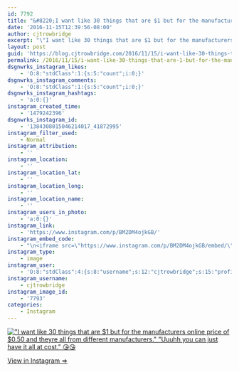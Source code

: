```yaml
---
id: 7792
title: "&#8220;I want like 30 things that are $1 but for the manufacturers online price of $0.50 and theyre all from different manufacturers.&#8221;\n&#8220;Uuuhh you can just have it all at cost.&#8221;\n&#x1f618;&#x1f618;"
date: '2016-11-15T12:39:56-08:00'
author: cjtrowbridge
excerpt: "\"I want like 30 things that are $1 but for the manufacturers online price of $0.50 and theyre all from different manufacturers.\"\n\"Uuuhh you can just have it all at cost.\"\n&#x1f618;&#x1f618;"
layout: post
guid: 'https://blog.cjtrowbridge.com/2016/11/15/i-want-like-30-things-that-are-1-but-for-the-manufacturers-online-price-of-0-50-and-theyre-all-from-different-manufacturers-uuuhh-you-can-just-have-it-all-at-cost-%f0%9f%98%98%f0%9f%98%98/'
permalink: /2016/11/15/i-want-like-30-things-that-are-1-but-for-the-manufacturers-online-price-of-0-50-and-theyre-all-from-different-manufacturers-uuuhh-you-can-just-have-it-all-at-cost-%f0%9f%98%98%f0%9f%98%98/
dsgnwrks_instagram_likes:
    - 'O:8:"stdClass":1:{s:5:"count";i:0;}'
dsgnwrks_instagram_comments:
    - 'O:8:"stdClass":1:{s:5:"count";i:0;}'
dsgnwrks_instagram_hashtags:
    - 'a:0:{}'
instagram_created_time:
    - '1479242396'
dsgnwrks_instagram_id:
    - '1384308015046214017_41872995'
instagram_filter_used:
    - Normal
instagram_attribution:
    - ''
instagram_location:
    - ''
instagram_location_lat:
    - ''
instagram_location_long:
    - ''
instagram_location_name:
    - ''
instagram_users_in_photo:
    - 'a:0:{}'
instagram_link:
    - 'https://www.instagram.com/p/BM2DM4ojkGB/'
instagram_embed_code:
    - "\n<iframe src=\"https://www.instagram.com/p/BM2DM4ojkGB/embed/\" width=\"612\" height=\"710\" frameborder=\"0\" scrolling=\"no\" allowtransparency=\"true\" class=\"insta-image-embed\"></iframe>\n"
instagram_type:
    - image
instagram_user:
    - 'O:8:"stdClass":4:{s:8:"username";s:12:"cjtrowbridge";s:15:"profile_picture";s:96:"https://scontent.cdninstagram.com/t51.2885-19/s150x150/13724650_1188772791164794_142557231_a.jpg";s:2:"id";s:8:"41872995";s:9:"full_name";s:13:"CJ Trowbridge";}'
instagram_username:
    - cjtrowbridge
instagram_image_id:
    - '7793'
categories:
    - Instagram
---
```


[!["I want like 30 things that are $1 but for the manufacturers online price of $0.50 and theyre all from different manufacturers."
"Uuuhh you can just have it all at cost."
😘😘](https://blog.cjtrowbridge.com/wp-content/uploads/2016/11/1479242396-1-1.jpg)](https://www.instagram.com/p/BM2DM4ojkGB/)

[View in Instagram ⇒](https://www.instagram.com/p/BM2DM4ojkGB/)